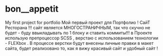 # bon__appetit
My first project for portfolio
Мой первый проект для Портфолио ! 
СайТ Ресторана !!!
сайт является МНОГОСТРАНИЧНЫМ, так что скучно не будет - буду ввыкладывать по 1 блоку и ставить коммиты!!! 
в Проекте использую препроцессор SCSS , верстаю с использованием технологии - FLEXbox .
В процессе верстки будут внесены личные правки в макет сайта, будет реализовано то, как я вижу красивый сайт и удобный сайт !
